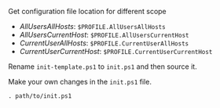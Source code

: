 Get configuration file location for different scope
- *AllUsersAllHosts*: `$PROFILE.AllUsersAllHosts`
- *AllUsersCurrentHost*: `$PROFILE.AllUsersCurrentHost`
- *CurrentUserAllHosts*: `$PROFILE.CurrentUserAllHosts`
- *CurrentUserCurrentHost*: `$PROFILE.CurrentUserCurrentHost`

Rename `init-template.ps1` to `init.ps1` and then source it.

Make your own changes in the `init.ps1` file.

```
. path/to/init.ps1
```
